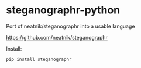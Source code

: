 # steganographr-python
Port of neatnik/steganographr into a usable language

https://github.com/neatnik/steganographr

Install:

```bash
pip install steganographr
```
